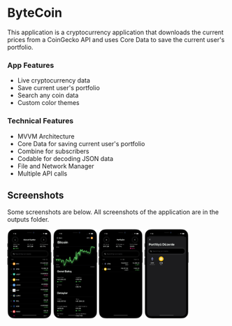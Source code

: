 # ByteCoin

This application is a cryptocurrency application that downloads the current prices from a CoinGecko API and uses Core Data to save the current user's portfolio.

### App Features

- Live cryptocurrency data
- Save current user's portfolio
- Search any coin data
- Custom color themes

### Technical Features

- MVVM Architecture
- Core Data for saving current user's portfolio
- Combine for subscribers
- Codable for decoding JSON data
- File and Network Manager
- Multiple API calls

## Screenshots

Some screenshots are below. All screenshots of the application are in the outputs folder.

<p float="left">
  <img src="outputs/home.png" width="20% height="50" />                                                                                          
  <img src="outputs/coin_detail.png" width="20%" />                                        
  <img src="outputs/my_portfolio.png" width="20%" />                                          
  <img src="outputs/edit_portfolio.png" width="20%" />                                                                                          
</p>
